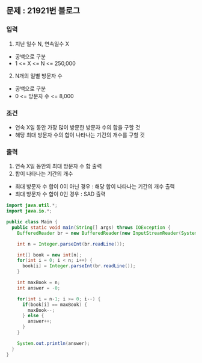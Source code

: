 ## 문제 : 21921번 블로그

### 입력
1. 지난 일수 N, 연속일수 X
- 공백으로 구분 
- 1 <= X <= N <= 250,000
2. N개의 일별 방문자 수
- 공백으로 구분
- 0 <= 방문자 수 <= 8,000

### 조건
- 연속 X일 동안 가장 많이 방문한 방문자 수의 합을 구할 것
- 해당 최대 방문자 수의 합이 나타나는 기간의 개수를 구할 것

### 출력
1. 연속 X일 동안의 최대 방문자 수 합 출력
2. 합이 나타나는 기간의 개수 
- 최대 방문자 수 합이 0이 아닌 경우 : 해당 합이 나타나는 기간의 개수 출력
- 최대 방문자 수 합이 0인 경우 : SAD 출력


```java
import java.util.*;
import java.io.*;

public class Main {
  public static void main(String[] args) throws IOException {
    BufferedReader br = new BufferedReader(new InputStreamReader(System.in));

    int n = Integer.parseInt(br.readLine());

    int[] book = new int[n];
    for(int i = 0; i < n; i++) {
      book[i] = Integer.parseInt(br.readLine());
    }

    int maxBook = n;
    int answer = -0;  

    for(int i = n-1; i >= 0; i--) {
      if(book[i] == maxBook) {
        maxBook--;
      } else {
        answer++; 
      }
    }

    System.out.println(answer); 
  }
}
```